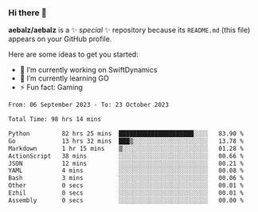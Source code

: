 ### Hi there 👋

**aebalz/aebalz** is a ✨ _special_ ✨ repository because its `README.md` (this file) appears on your GitHub profile.

Here are some ideas to get you started:

- 🔭 I’m currently working on SwiftDynamics
- 🌱 I’m currently learning GO
-  ⚡ Fun fact: Gaming
  
  <!--
- 👯 I’m looking to collaborate on ...
- 🤔 I’m looking for help with ...
- 💬 Ask me about ...
- 📫 How to reach me: ...
- 😄 Pronouns: ...
-->

<!--START_SECTION:waka-->

```txt
From: 06 September 2023 - To: 23 October 2023

Total Time: 98 hrs 14 mins

Python         82 hrs 25 mins  █████████████████████░░░░   83.90 %
Go             13 hrs 32 mins  ███▒░░░░░░░░░░░░░░░░░░░░░   13.78 %
Markdown       1 hr 15 mins    ▒░░░░░░░░░░░░░░░░░░░░░░░░   01.28 %
ActionScript   38 mins         ░░░░░░░░░░░░░░░░░░░░░░░░░   00.66 %
JSON           12 mins         ░░░░░░░░░░░░░░░░░░░░░░░░░   00.21 %
YAML           4 mins          ░░░░░░░░░░░░░░░░░░░░░░░░░   00.08 %
Bash           3 mins          ░░░░░░░░░░░░░░░░░░░░░░░░░   00.06 %
Other          0 secs          ░░░░░░░░░░░░░░░░░░░░░░░░░   00.01 %
Ezhil          0 secs          ░░░░░░░░░░░░░░░░░░░░░░░░░   00.01 %
Assembly       0 secs          ░░░░░░░░░░░░░░░░░░░░░░░░░   00.00 %
```

<!--END_SECTION:waka-->
